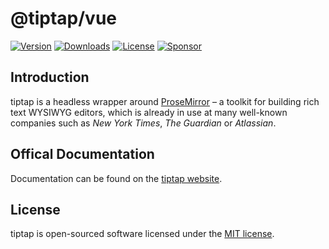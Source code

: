 # @tiptap/vue
[![Version](https://img.shields.io/npm/v/@tiptap/vue.svg?label=version)](https://www.npmjs.com/package/@tiptap/vue)
[![Downloads](https://img.shields.io/npm/dm/@tiptap/vue.svg)](https://npmcharts.com/compare/tiptap?minimal=true)
[![License](https://img.shields.io/npm/l/@tiptap/vue.svg)](https://www.npmjs.com/package/@tiptap/vue)
[![Sponsor](https://img.shields.io/static/v1?label=Sponsor&message=%E2%9D%A4&logo=GitHub)](https://github.com/sponsors/ueberdosis)

## Introduction
tiptap is a headless wrapper around [ProseMirror](https://ProseMirror.net) – a toolkit for building rich text WYSIWYG editors, which is already in use at many well-known companies such as *New York Times*, *The Guardian* or *Atlassian*.

## Offical Documentation
Documentation can be found on the [tiptap website](https://tiptap.dev).

## License
tiptap is open-sourced software licensed under the [MIT license](https://github.com/ueberdosis/tiptap-next/blob/main/LICENSE.md).
